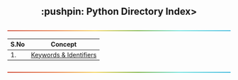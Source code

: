 <h2 align="center"> :pushpin: Python Directory Index> </h2>


![-----------------------------------------------------](https://github.com/AbhijeetSrivastav/Machine-Learning-Guide/blob/master/Assets/rainbow.png)

| S.No | Concept|
|------|--------|
|1.|[Keywords & Identifiers](https://github.com/AbhijeetSrivastav/Data-Science-Guide/blob/main/Python/Keywords%20and%20Identifiers.ipynb)|




![-----------------------------------------------------](https://github.com/AbhijeetSrivastav/Machine-Learning-Guide/blob/master/Assets/rainbow.png)
